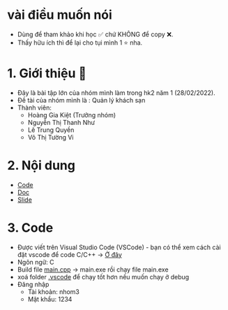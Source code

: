 # vài điều muốn nói 
- Dùng để tham khảo khi học ✅ chứ KHÔNG để copy ❌.
- Thấy hữu ích thì để lại cho tụi mình 1 ⭐ nha.

# 1. Giới thiệu 🍦
- Đây là bài tập lớn của nhóm mình làm trong hk2 năm 1 (28/02/2022).
- Đề tài của nhóm mình là : Quản lý khách sạn
- Thành viên:
  - Hoàng Gia Kiệt (Trưởng nhóm)
  - Nguyễn Thị Thanh Như
  - Lê Trung Quyền
  - Võ Thị Tường Vi

# 2. Nội dung
- [Code](./Code/Program/)
- [Doc](./Báo%20cáo/)
- [Slide](./Báo%20cáo/)
 
# 3. Code
- Được viết trên Visual Studio Code (VSCode) - bạn có thể xem cách cài đặt vscode để code C/C++ -> [Ở đây](https://www.youtube.com/watch?v=BOa0Enkaw9c)
- Ngôn ngữ: C
- Build file [main.cpp](Code/Program/main.cpp) -> main.exe rồi chạy file main.exe
- xoá folder [.vscode](.vscode) để chạy tốt hơn nếu muốn chạy ở debug
- Đăng nhập
  - Tài khoản: nhom3
  - Mật khẩu: 1234